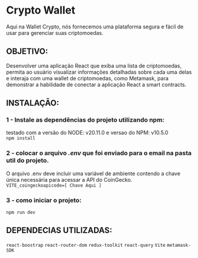# Crypto Wallet

Aqui na Wallet Crypto, nós fornecemos uma plataforma segura e fácil de usar para gerenciar suas criptomoedas.

## OBJETIVO:

Desenvolver uma aplicação React que exiba uma lista de criptomoedas, permita ao usuário visualizar informações detalhadas sobre cada uma delas e interaja com uma wallet de criptomoedas, como Metamask, para demonstrar a habilidade de conectar a aplicação React a smart contracts.

## INSTALAÇÃO:

### 1 - Instale as dependências do projeto utilizando npm:
testado com a versão do NODE: v20.11.0 e versao do NPM: v10.5.0 <br/> `npm install`

### 2 - colocar o arquivo *.env* que foi enviado para o email na pasta util do projeto.
O arquivo .env deve incluir uma variável de ambiente contendo a chave única necessária para acessar a API do CoinGecko.<br/>
`VITE_coingeckoapicode=[ Chave Aqui ]`

### 3 - como iniciar o projeto:
`npm run dev`

## DEPENDECIAS UTILIZADAS:
`react-boostrap`
`react-router-dom`
`redux-toolkit`
`react-query`
`Vite`
`metamask-SDK`

